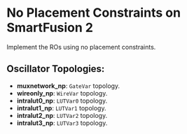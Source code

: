 # No Placement Constraints on SmartFusion 2

Implement the ROs using no placement constraints.

## Oscillator Topologies:

- **muxnetwork_np**: `GateVar` topology.
- **wireonly_np**: `WireVar` topology.
- **intralut0_np**: `LUTVar0` topology.
- **intralut1_np**: `LUTVar1` topology.
- **intralut2_np**: `LUTVar2` topology.
- **intralut3_np**: `LUTVar3` topology.